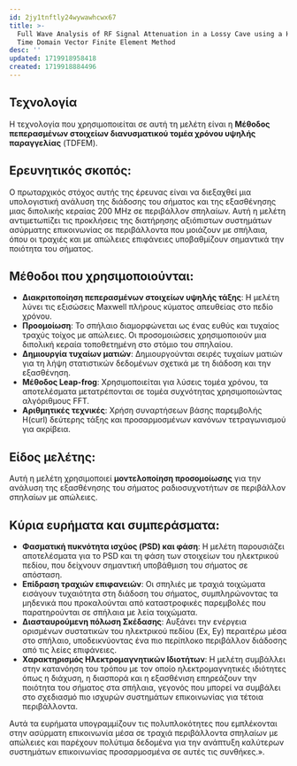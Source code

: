 ```yaml
---
id: 2jy1tnftly24wywawhcwx67
title: >-
  Full Wave Analysis of RF Signal Attenuation in a Lossy Cave using a High Order
  Time Domain Vector Finite Element Method
desc: ''
updated: 1719918958418
created: 1719918884496
---
```


## Τεχνολογία
Η τεχνολογία που χρησιμοποιείται σε αυτή τη μελέτη είναι η **Μέθοδος πεπερασμένων στοιχείων διανυσματικού τομέα χρόνου υψηλής παραγγελίας** (TDFEM).

## Ερευνητικός σκοπός:
Ο πρωταρχικός στόχος αυτής της έρευνας είναι να διεξαχθεί μια υπολογιστική ανάλυση της διάδοσης του σήματος και της εξασθένησης μιας διπολικής κεραίας 200 MHz σε περιβάλλον σπηλαίων. Αυτή η μελέτη αντιμετωπίζει τις προκλήσεις της διατήρησης αξιόπιστων συστημάτων ασύρματης επικοινωνίας σε περιβάλλοντα που μοιάζουν με σπήλαια, όπου οι τραχιές και με απώλειες επιφάνειες υποβαθμίζουν σημαντικά την ποιότητα του σήματος.

## Μέθοδοι που χρησιμοποιούνται:
- **Διακριτοποίηση πεπερασμένων στοιχείων υψηλής τάξης**: Η μελέτη λύνει τις εξισώσεις Maxwell πλήρους κύματος απευθείας στο πεδίο χρόνου.
- **Προομοίωση**: Το σπήλαιο διαμορφώνεται ως ένας ευθύς και τυχαίος τραχύς τοίχος με απώλειες. Οι προσομοιώσεις χρησιμοποιούν μια διπολική κεραία τοποθετημένη στο στόμιο του σπηλαίου.
- **Δημιουργία τυχαίων ματιών**: Δημιουργούνται σειρές τυχαίων ματιών για τη λήψη στατιστικών δεδομένων σχετικά με τη διάδοση και την εξασθένηση.
- **Μέθοδος Leap-frog**: Χρησιμοποιείται για λύσεις τομέα χρόνου, τα αποτελέσματα μετατρέπονται σε τομέα συχνότητας χρησιμοποιώντας αλγόριθμους FFT.
- **Αριθμητικές τεχνικές**: Χρήση συναρτήσεων βάσης παρεμβολής H(curl) δεύτερης τάξης και προσαρμοσμένων κανόνων τετραγωνισμού για ακρίβεια.

## Είδος μελέτης:
Αυτή η μελέτη χρησιμοποιεί **μοντελοποίηση προσομοίωσης** για την ανάλυση της εξασθένησης του σήματος ραδιοσυχνοτήτων σε περιβάλλον σπηλαίων με απώλειες.

## Κύρια ευρήματα και συμπεράσματα:
- **Φασματική πυκνότητα ισχύος (PSD) και φάση**: Η μελέτη παρουσιάζει αποτελέσματα για το PSD και τη φάση των στοιχείων του ηλεκτρικού πεδίου, που δείχνουν σημαντική υποβάθμιση του σήματος σε απόσταση.
- **Επίδραση τραχιών επιφανειών**: Οι σπηλιές με τραχιά τοιχώματα εισάγουν τυχαιότητα στη διάδοση του σήματος, συμπληρώνοντας τα μηδενικά που προκαλούνται από καταστροφικές παρεμβολές που παρατηρούνται σε σπήλαια με λεία τοιχώματα.
- **Διασταυρούμενη πόλωση Σκέδασης**: Αυξάνει την ενέργεια ορισμένων συστατικών του ηλεκτρικού πεδίου (Ex, Ey) περαιτέρω μέσα στο σπήλαιο, υποδεικνύοντας ένα πιο περίπλοκο περιβάλλον διάδοσης από τις λείες επιφάνειες.
- **Χαρακτηρισμός Ηλεκτρομαγνητικών Ιδιοτήτων**: Η μελέτη συμβάλλει στην κατανόηση του τρόπου με τον οποίο ηλεκτρομαγνητικές ιδιότητες όπως η διάχυση, η διασπορά και η εξασθένιση επηρεάζουν την ποιότητα του σήματος στα σπήλαια, γεγονός που μπορεί να συμβάλει στο σχεδιασμό πιο ισχυρών συστημάτων επικοινωνίας για τέτοια περιβάλλοντα.

Αυτά τα ευρήματα υπογραμμίζουν τις πολυπλοκότητες που εμπλέκονται στην ασύρματη επικοινωνία μέσα σε τραχιά περιβάλλοντα σπηλαίων με απώλειες και παρέχουν πολύτιμα δεδομένα για την ανάπτυξη καλύτερων συστημάτων επικοινωνίας προσαρμοσμένα σε αυτές τις συνθήκες.».